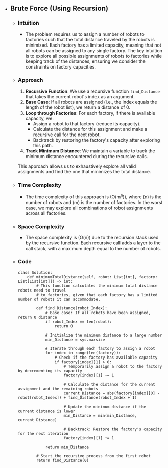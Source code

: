 - ## Brute Force (Using Recursion)
    - ### Intuition
        - The problem requires us to assign a number of robots to factories such that the total distance traveled by the robots is minimized. Each factory has a limited capacity, meaning that not all robots can be assigned to any single factory. The key intuition is to explore all possible assignments of robots to factories while keeping track of the distances, ensuring we consider the constraints on factory capacities.

    - ### Approach
        1. **Recursive Function**: We use a recursive function `find_Distance` that takes the current robot's index as an argument.
        2. **Base Case**: If all robots are assigned (i.e., the index equals the length of the robot list), we return a distance of 0.
        3. **Loop through Factories**: For each factory, if there is available capacity, we:
            - Assign a robot to that factory (reduce its capacity).
            - Calculate the distance for this assignment and make a recursive call for the next robot.
            - Backtrack by restoring the factory's capacity after exploring this path.
        4. **Track Minimum Distance**: We maintain a variable to track the minimum distance encountered during the recursive calls.

        This approach allows us to exhaustively explore all valid assignments and find the one that minimizes the total distance.

    - ### Time Complexity
        - The time complexity of this approach is \(O(m<sup>n</sup>)\), where \(n\) is the number of robots and \(m\) is the number of factories. In the worst case, we may explore all combinations of robot assignments across all factories.

    - ### Space Complexity
        - The space complexity is \(O(n)\) due to the recursion stack used by the recursive function. Each recursive call adds a layer to the call stack, with a maximum depth equal to the number of robots.

    - ### Code
        ```python3 []
        class Solution:
            def minimumTotalDistance(self, robot: List[int], factory: List[List[int]]) -> int:
                # This function calculates the minimum total distance robots need to travel
                # to factories, given that each factory has a limited number of robots it can accommodate.
                
                def find_Distance(robot_Index):
                    # Base case: If all robots have been assigned, return 0 distance
                    if robot_Index == len(robot):
                        return 0
                    
                    # Initialize the minimum distance to a large number
                    min_Distance = sys.maxsize
                    
                    # Iterate through each factory to assign a robot
                    for index in range(len(factory)):
                        # Check if the factory has available capacity
                        if factory[index][1] > 0:
                            # Temporarily assign a robot to the factory by decrementing its capacity
                            factory[index][1] -= 1
                            
                            # Calculate the distance for the current assignment and the remaining robots
                            current_Distance = abs(factory[index][0] - robot[robot_Index]) + find_Distance(robot_Index + 1)
                            
                            # Update the minimum distance if the current distance is lower
                            min_Distance = min(min_Distance, current_Distance)
                            
                            # Backtrack: Restore the factory's capacity for the next iteration
                            factory[index][1] += 1
                    
                    return min_Distance
                
                # Start the recursive process from the first robot
                return find_Distance(0)
        ```